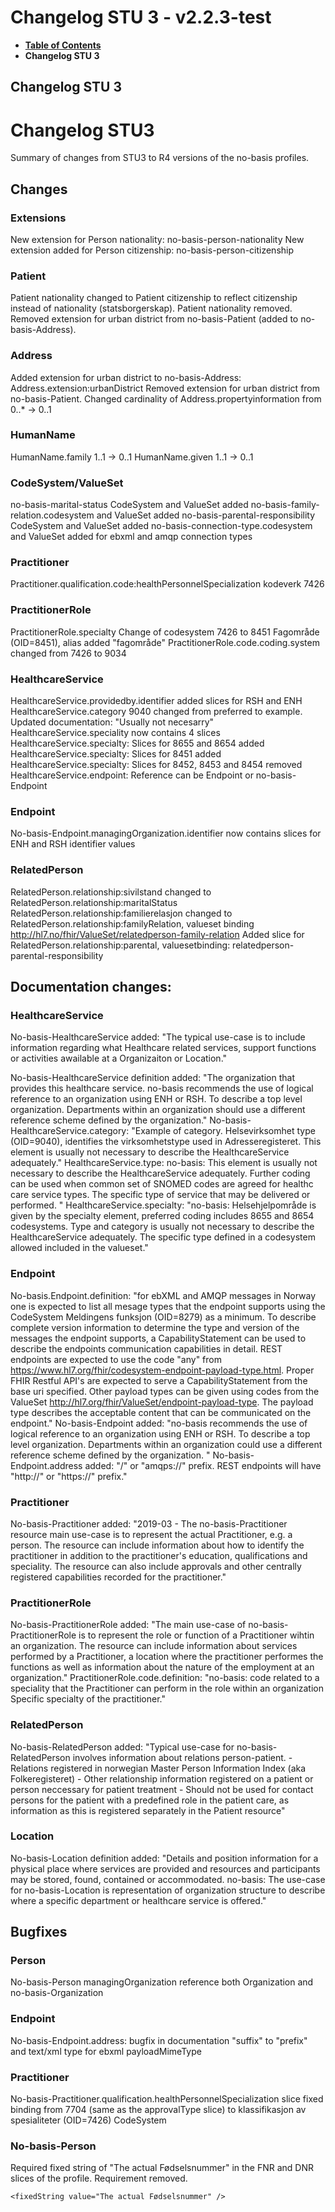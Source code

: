 # Changelog STU 3 - v2.2.3-test

* [**Table of Contents**](toc.md)
* **Changelog STU 3**

## Changelog STU 3

# Changelog STU3

Summary of changes from STU3 to R4 versions of the no-basis profiles.

## Changes

### Extensions

New extension for Person nationality: no-basis-person-nationality New extension added for Person citizenship: no-basis-person-citizenship

### Patient

Patient nationality changed to Patient citizenship to reflect citizenship instead of nationality (statsborgerskap). Patient nationality removed. Removed extension for urban district from no-basis-Patient (added to no-basis-Address).

### Address

Added extension for urban district to no-basis-Address: Address.extension:urbanDistrict Removed extension for urban district from no-basis-Patient. Changed cardinality of Address.propertyinformation from 0..* -> 0..1

### HumanName

HumanName.family 1..1 -> 0..1 HumanName.given 1..1 -> 0..1

### CodeSystem/ValueSet

no-basis-marital-status CodeSystem and ValueSet added no-basis-family-relation.codesystem and ValueSet added no-basis-parental-responsibility CodeSystem and ValueSet added no-basis-connection-type.codesystem and ValueSet added for ebxml and amqp connection types

### Practitioner

Practitioner.qualification.code:healthPersonnelSpecialization kodeverk 7426

### PractitionerRole

PractitionerRole.specialty Change of codesystem 7426 to 8451 Fagområde (OID=8451), alias added "fagområde" PractitionerRole.code.coding.system changed from 7426 to 9034

### HealthcareService

HealthcareService.providedby.identifier added slices for RSH and ENH HealthcareService.category 9040 changed from preferred to example. Updated documentation: "Usually not necesarry" HealthcareService.speciality now contains 4 slices HealthcareService.specialty: Slices for 8655 and 8654 added HealthcareService.specialty: Slices for 8451 added HealthcareService.specialty: Slices for 8452, 8453 and 8454 removed HealthcareService.endpoint: Reference can be Endpoint or no-basis-Endpoint

### Endpoint

No-basis-Endpoint.managingOrganization.identifier now contains slices for ENH and RSH identifier values

### RelatedPerson

RelatedPerson.relationship:sivilstand changed to RelatedPerson.relationship:maritalStatus RelatedPerson.relationship:familierelasjon changed to RelatedPerson.relationship:familyRelation, valueset binding http://hl7.no/fhir/ValueSet/relatedperson-family-relation Added slice for RelatedPerson.relationship:parental, valuesetbinding: relatedperson-parental-responsibility

## Documentation changes:

### HealthcareService

No-basis-HealthcareService added: "The typical use-case is to include information regarding what Healthcare related services, support functions or activities awailable at a Organizaiton or Location."

No-basis-HealthcareService definition added: "The organization that provides this healthcare service. no-basis recommends the use of logical reference to an organization using ENH or RSH. To describe a top level organization. Departments within an organization should use a different reference scheme defined by the organization." No-basis-HealthcareService.category: "Example of category. Helsevirksomhet type (OID=9040), identifies the virksomhetstype used in Adresseregisteret. This element is usually not necessary to describe the HealthcareService adequately." HealthcareService.type: no-basis: This element is usually not necessary to describe the HealthcareService adequately. Further coding can be used when common set of SNOMED codes are agreed for healthc care service types. The specific type of service that may be delivered or performed. " HealthcareService.specialty: "no-basis: Helsehjelpområde is given by the specialty element, preferred coding includes 8655 and 8654 codesystems. Type and category is usually not necessary to describe the HealthcareService adequately. The specific type defined in a codesystem allowed included in the valueset."

### Endpoint

No-basis.Endpoint.definition: "for ebXML and AMQP messages in Norway one is expected to list all mesage types that the endpoint supports using the CodeSystem Meldingens funksjon (OID=8279) as a minimum. To describe complete version information to determine the type and version of the messages the endpoint supports, a CapabilityStatement can be used to describe the endpoints communication capabilities in detail. REST endpoints are expected to use the code "any" from https://www.hl7.org/fhir/codesystem-endpoint-payload-type.html. Proper FHIR Restful API's are expected to serve a CapabilityStatement from the base uri specified. Other payload types can be given using codes from the ValueSet http://hl7.org/fhir/ValueSet/endpoint-payload-type. The payload type describes the acceptable content that can be communicated on the endpoint." No-basis-Endpoint added: "no-basis recommends the use of logical reference to an organization using ENH or RSH. To describe a top level organization. Departments within an organization could use a different reference scheme defined by the organization. " No-basis-Endpoint.address added: "/" or "amqps://" prefix. REST endpoints will have "http://" or "https://" prefix."

### Practitioner

No-basis-Practitioner added: "2019-03 - The no-basis-Practitioner resource main use-case is to represent the actual Practitioner, e.g. a person. The resource can include information about how to identify the practitioner in addition to the practitioner's education, qualifications and speciality. The resource can also include approvals and other centrally registered capabilities recorded for the practitioner."

### PractitionerRole

No-basis-PractitionerRole added: "The main use-case of no-basis-PractitionerRole is to represent the role or function of a Practitioner wihtin an organization. The resource can include information about services performed by a Practitioner, a location where the practitioner performes the functions as well as information about the nature of the employment at an organization." PractitionerRole.code.definition: "no-basis: code related to a speciality that the Practitioner can perform in the role within an organization Specific specialty of the practitioner."

### RelatedPerson

No-basis-RelatedPerson added: "Typical use-case for no-basis-RelatedPerson involves information about relations person-patient. - Relations registered in norwegian Master Person Information Index (aka Folkeregisteret) - Other relationship information registered on a patient or person neccessary for patient treatment - Should not be used for contact persons for the patient with a predefined role in the patient care, as information as this is registered separately in the Patient resource"

### Location

No-basis-Location definition added: "Details and position information for a physical place where services are provided and resources and participants may be stored, found, contained or accommodated. no-basis: The use-case for no-basis-Location is representation of organization structure to describe where a specific department or healthcare service is offered."

## Bugfixes

### Person

No-basis-Person managingOrganization reference both Organization and no-basis-Organization

### Endpoint

No-basis-Endpoint.address: bugfix in documentation "suffix" to "prefix" and text/xml type for ebxml payloadMimeType

### Practitioner

No-basis-Practitioner.qualification.healthPersonnelSpecialization slice fixed binding from 7704 (same as the approvalType slice) to klassifikasjon av spesialiteter (OID=7426) CodeSystem

### No-basis-Person

Required fixed string of "The actual Fødselsnummer" in the FNR and DNR slices of the profile. Requirement removed.

```
<fixedString value="The actual Fødselsnummer" />

```

